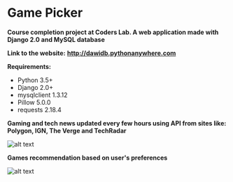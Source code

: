 # Game Picker

**Course completion project at Coders Lab. A web application made with Django 2.0 and MySQL database**

**Link to the website:**
**http://dawidb.pythonanywhere.com**

**Requirements:**
- Python 3.5+
- Django 2.0+
- mysqlclient 1.3.12
- Pillow 5.0.0
- requests 2.18.4

**Gaming and tech news updated every few hours using API from sites like: Polygon, IGN, The Verge and TechRadar**

![alt text](https://raw.githubusercontent.com/dawidbudzynski/game_picker_python_django/master/examples/example1.png)



**Games recommendation based on user's preferences**

![alt text](https://raw.githubusercontent.com/dawidbudzynski/game_picker_python_django/master/examples/example2.png)


